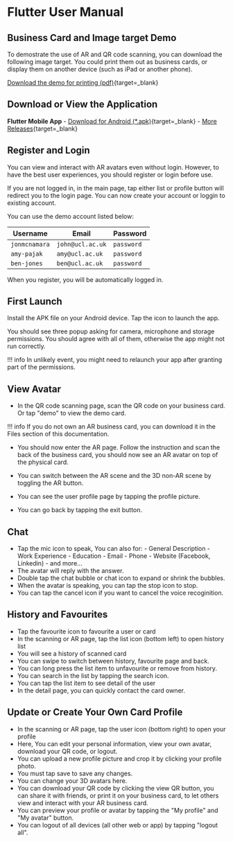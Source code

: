# Flutter User Manual

## Business Card and Image target Demo

To demostrate the use of AR and QR code scanning, you can download the following image target. You could print them out as business cards, or display them on another device (such as iPad or another phone).

[Download the demo for printing (pdf)](downloads/image_target.pdf){target=_blank}


## Download or View the Application

**Flutter Mobile App** -  [Download for Android (*.apk)](https://github.com/IBM-AR-CARD/Flutter-AR-Mobile-App/releases/download/v1.0/app.apk){target=_blank} - [More Releases](https://github.com/IBM-AR-CARD/Flutter-AR-Mobile-App/releases){target=_blank}



## Register and Login

You can view and interact with AR avatars even without login. However, to have the best user experiences, you should register or login before use.

If you are not logged in, in the main page, tap either list or profile button will redirect you to the login page. You can now create your account or loggin to existing account. 

You can use the demo account listed below: 

| Username      | Email            | Password   |
| ------------- | ---------------- | ---------- |
| `jonmcnamara` | `john@ucl.ac.uk` | `password` |
| `amy-pajak`   | `amy@ucl.ac.uk`  | `password` |
| `ben-jones`   | `ben@ucl.ac.uk`  | `password` |

When you register, you will be automatically logged in.


## First Launch

Install the APK file on your Android device. Tap the icon to launch the app.

You should see three popup asking for camera, microphone and storage permissions. You should agree with all of them, otherwise the app might not run correctly.

!!! info
    In unlikely event, you might need to relaunch your app after granting part of the permissions.


## View Avatar

- In the QR code scanning page, scan the QR code on your business card. Or tap "demo" to view the demo card.
  
!!! info
    If you do not own an AR business card, you can download it in the Files section of this documentation. 

- You should now enter the AR page. Follow the instruction and scan the back of the business card, you should now see an AR avatar on top of the physical card.


- You can switch between the AR scene and the 3D non-AR scene by toggling the AR button.
- You can see the user profile page by tapping the profile picture.
- You can go back by tapping the exit button. 

## Chat

- Tap the mic icon to speak, You can also for:
      - General Description
      - Work Experience
      - Education
      - Email
      - Phone
      - Website (Facebook, Linkedin)
      - and more...
- The avatar will reply with the answer.
- Double tap the chat bubble or chat icon to expand or shrink the bubbles.
- When the avatar is speaking, you can tap the stop icon to stop.
- You can tap the cancel icon if you want to cancel the voice recoginition.


## History and Favourites
- Tap the favourite icon to favourite a user or card
- In the scanning or AR page, tap the list icon (bottom left) to open history list
- You will see a history of scanned card
- You can swipe to switch between history, favourite page and back.
- You can long press the list item to unfavourite or remove from history.
- You can search in the list by tapping the search icon.
- You can tap the list item to see detail of the user
- In the detail page, you can quickly contact the card owner.





## Update or Create Your Own Card Profile
- In the scanning or AR page, tap the user icon (bottom right) to open your profile
- Here, You can edit your personal information, view your own avatar, download your QR code, or logout.
- You can upload a new profile picture and crop it by clicking your profile photo.
- You must tap save to save any changes.
- You can change your 3D avatars here.
- You can download your QR code by clicking the view QR button, you can share it with friends, or print it on your business card, to let others view and interact with your AR business card.
- You can preview your profile or avatar by tapping the "My profile" and "My avatar" button.
- You can logout of all devices (all other web or app) by tapping "logout all".